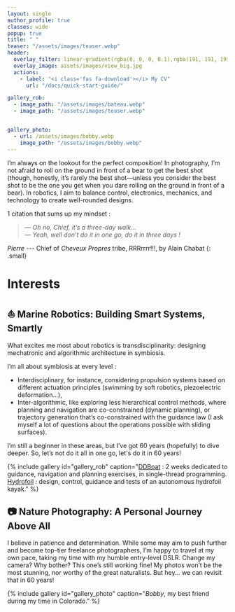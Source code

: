 ```yaml
---
layout: single
author_profile: true
classes: wide
popup: true
title: " "
teaser: "/assets/images/teaser.webp"
header:
  overlay_filter: linear-gradient(rgba(0, 0, 0, 0.1),rgba(191, 191, 191, 0.3))
  overlay_image: assets/images/view_big.jpg  
  actions:
    - label: "<i class='fas fa-download'></i> My CV"
      url: "/docs/quick-start-guide/"

gallery_rob:
  - image_path: "/assets/images/bateau.webp"
  - image_path: "/assets/images/teaser.webp"


gallery_photo:
  - url: /assets/images/bobby.webp
    image_path: "/assets/images/bobby.webp"
---
```


I’m always on the lookout for the perfect composition!
In photography, I’m not afraid to roll on the ground in front of a bear to get the best shot (though, honestly, it’s rarely the best shot—unless you consider the best shot to be the one you get when you dare rolling on the ground in front of a bear).
In robotics, I aim to balance control, electronics, mechanics, and technology to create well-rounded designs.

1 citation that sums up my mindset :

> <i>— Oh no, Chief, it’s a three-day walk…</i><br/>
  <i>— Yeah, well don’t do it in one go, do it in three days !</i>

<cite>Pierre</cite> --- Chief of <i>Cheveux Propres</i> tribe, RRRrrrr!!!, by Alain Chabat
{: .small}



# Interests

## ⛵ Marine Robotics: Building Smart Systems, Smartly

What excites me most about robotics is transdisciplinarity: designing mechatronic and algorithmic architecture in symbiosis.

I’m all about symbiosis at every level :

* Interdisciplinary, for instance, considering propulsion systems based on different actuation principles (swimming by soft robotics, piezoelectric deformation...),
* Inter-algorithmic, like exploring less hierarchical control methods, where planning and navigation are co-constrained (dynamic planning), or trajectory generation that’s co-constrained with the guidance law (I ask myself a lot of questions about the operations possible with sliding surfaces).

I’m still a beginner in these areas, but I’ve got 60 years (hopefully) to dive deeper. So, let’s not do it all in one go, let's do it in 60 years!

{% include gallery id="gallery_rob" caption="<u>DDBoat</u> : 2 weeks dedicated to guidance, navigation and planning exercises, in single-thread programming. <br/><u>Hydrofoil</u> : design, control, guidance and tests of an autonomous hydrofoil kayak." %}

## 📷 Nature Photography: A Personal Journey Above All

I believe in patience and determination. While some may aim to push further and become top-tier freelance photographers, I’m happy to travel at my own pace, taking my time with my humble entry-level DSLR.
Change my camera? Why bother? This one’s still working fine! My photos won’t be the most stunning, nor worthy of the great naturalists. But hey... we can revisit that in 60 years!

{% include gallery id="gallery_photo" caption="*Bobby*, my best friend during my time in Colorado." %}